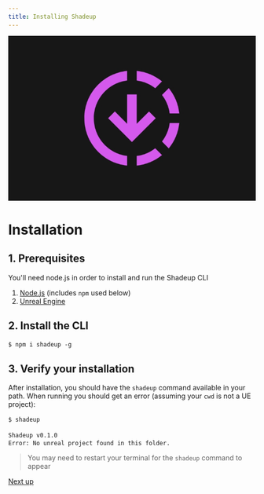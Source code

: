 ```yaml
---
title: Installing Shadeup
---
```


![Down arrow icon](img/install.jpg)

# Installation

## 1. Prerequisites

You'll need node.js in order to install and run the Shadeup CLI

1. [Node.js](https://nodejs.org/en/) (includes `npm` used below)
2. [Unreal Engine](https://www.unrealengine.com/en-US)

## 2. Install the CLI

```shell
$ npm i shadeup -g
```

## 3. Verify your installation

After installation, you should have the `shadeup` command available in your path.
When running you should get an error (assuming your `cwd` is not a UE project):

```shell
$ shadeup

Shadeup v0.1.0
Error: No unreal project found in this folder.
```

> You may need to restart your terminal for the `shadeup` command to appear

[Next up](->/docs/cli)
